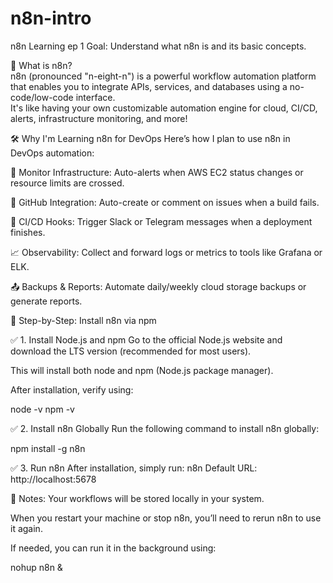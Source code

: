 # n8n-intro
n8n Learning ep 1
Goal: Understand what n8n is and its basic concepts.

🌟 What is n8n?</br>
n8n (pronounced "n-eight-n") is a powerful workflow automation platform that enables you to integrate APIs, services, and databases using a no-code/low-code interface.</br>
It's like having your own customizable automation engine for cloud, CI/CD, alerts, infrastructure monitoring, and more!</br>

🛠 Why I'm Learning n8n for DevOps
Here’s how I plan to use n8n in DevOps automation:

🔔 Monitor Infrastructure: Auto-alerts when AWS EC2 status changes or resource limits are crossed.

🐙 GitHub Integration: Auto-create or comment on issues when a build fails.

🧪 CI/CD Hooks: Trigger Slack or Telegram messages when a deployment finishes.

📈 Observability: Collect and forward logs or metrics to tools like Grafana or ELK.

📤 Backups & Reports: Automate daily/weekly cloud storage backups or generate reports.

🧰 Step-by-Step: Install n8n via npm


✅ 1. Install Node.js and npm
Go to the official Node.js website and download the LTS version (recommended for most users).

This will install both node and npm (Node.js package manager).

After installation, verify using:

node -v
npm -v

✅ 2. Install n8n Globally
Run the following command to install n8n globally:

npm install -g n8n

✅ 3. Run n8n
After installation, simply run:
n8n
Default URL: http://localhost:5678

📝 Notes:
Your workflows will be stored locally in your system.

When you restart your machine or stop n8n, you’ll need to rerun n8n to use it again.

If needed, you can run it in the background using:

nohup n8n &



